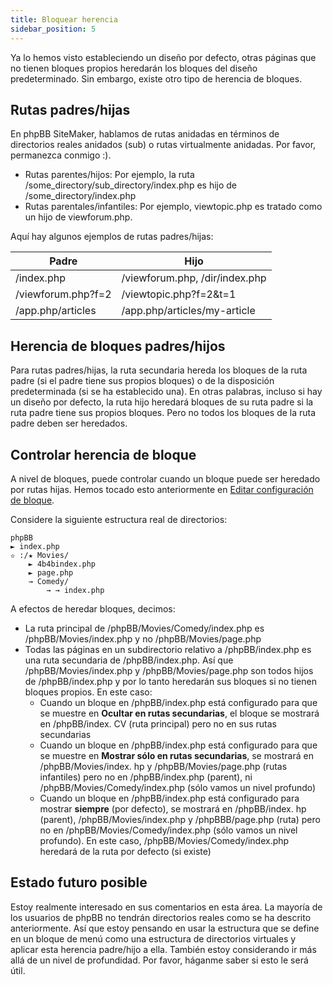 ```yaml
---
title: Bloquear herencia
sidebar_position: 5
---
```


Ya lo hemos visto estableciendo un diseño por defecto, otras páginas que no tienen bloques propios heredarán los bloques del diseño predeterminado. Sin embargo, existe otro tipo de herencia de bloques.

## Rutas padres/hijas
En phpBB SiteMaker, hablamos de rutas anidadas en términos de directorios reales anidados (sub) o rutas virtualmente anidadas. Por favor, permanezca conmigo :).
* Rutas parentes/hijos: Por ejemplo, la ruta /some_directory/sub_directory/index.php es hijo de /some_directory/index.php
* Rutas parentales/infantiles: Por ejemplo, viewtopic.php es tratado como un hijo de viewforum.php.

Aquí hay algunos ejemplos de rutas padres/hijas:

| Padre              | Hijo                           |
| ------------------ | ------------------------------ |
| /index.php         | /viewforum.php, /dir/index.php |
| /viewforum.php?f=2 | /viewtopic.php?f=2&t=1         |
| /app.php/articles  | /app.php/articles/my-article   |

## Herencia de bloques padres/hijos
Para rutas padres/hijas, la ruta secundaria hereda los bloques de la ruta padre (si el padre tiene sus propios bloques) o de la disposición predeterminada (si se ha establecido una). En otras palabras, incluso si hay un diseño por defecto, la ruta hijo heredará bloques de su ruta padre si la ruta padre tiene sus propios bloques. Pero no todos los bloques de la ruta padre deben ser heredados.

## Controlar herencia de bloque
A nivel de bloques, puede controlar cuando un bloque puede ser heredado por rutas hijas. Hemos tocado esto anteriormente en [Editar configuración de bloque](/docs/user/blocks/managing-blocks#editing-block-settings).

Considere la siguiente estructura real de directorios:
```text
phpBB
► index.php
✫ :/★ Movies/
    ► 4b4bindex.php
    ► page.php
    → Comedy/
        → → index.php
```

A efectos de heredar bloques, decimos:
* La ruta principal de /phpBB/Movies/Comedy/index.php es /phpBB/Movies/index.php y no /phpBB/Movies/page.php
* Todas las páginas en un subdirectorio relativo a /phpBB/index.php es una ruta secundaria de /phpBB/index.php. Así que /phpBB/Movies/index.php y /phpBB/Movies/page.php son todos hijos de /phpBB/index.php y por lo tanto heredarán sus bloques si no tienen bloques propios. En este caso:
    * Cuando un bloque en /phpBB/index.php está configurado para que se muestre en **Ocultar en rutas secundarias**, el bloque se mostrará en /phpBB/index. CV (ruta principal) pero no en sus rutas secundarias
    * Cuando un bloque en /phpBB/index.php está configurado para que se muestre en **Mostrar sólo en rutas secundarias**, se mostrará en /phpBB/Movies/index. hp y /phpBB/Movies/page.php (rutas infantiles) pero no en /phpBB/index.php (parent), ni /phpBB/Movies/Comedy/index.php (sólo vamos un nivel profundo)
    * Cuando un bloque en /phpBB/index.php está configurado para mostrar **siempre** (por defecto), se mostrará en /phpBB/index. hp (parent), /phpBB/Movies/index.php y /phpBBB/page.php (ruta) pero no en /phpBB/Movies/Comedy/index.php (sólo vamos un nivel profundo). En este caso, /phpBB/Movies/Comedy/index.php heredará de la ruta por defecto (si existe)

## Estado futuro posible
Estoy realmente interesado en sus comentarios en esta área. La mayoría de los usuarios de phpBB no tendrán directorios reales como se ha descrito anteriormente. Así que estoy pensando en usar la estructura que se define en un bloque de menú como una estructura de directorios virtuales y aplicar esta herencia padre/hijo a ella. También estoy considerando ir más allá de un nivel de profundidad. Por favor, háganme saber si esto le será útil.